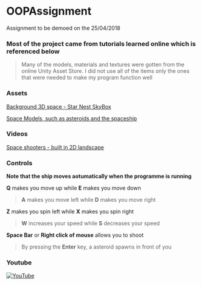 # OOPAssignment
Assignment to be demoed on the 25/04/2018

### Most of the project came from tutorials learned online which is referenced below
>Many of the models, materials and textures were gotten from the online Unity Asset Store. I did not use all of the items
>only the ones that were needed to make my program function well

### Assets
[Background 3D space - Star Nest SkyBox](https://assetstore.unity.com/packages/vfx/shaders/star-nest-skybox-63726)

[Space Models, such as asteroids and the spaceship](https://assetstore.unity.com/packages/essentials/tutorial-projects/space-shooter-tutorial-13866)

### Videos
[Space shooters - built in 2D landscape](https://unity3d.com/learn/tutorials/s/space-shooter-tutorial)

### Controls
**Note that the ship moves aotumatically when the programme is running**

**Q** makes you move up while **E** makes you move down
>**A** makes you move left while **D** makes you move right

**Z** makes you spin left while **X** makes you spin right
>**W** increases your speed while **S** decreases your speed

**Space Bar** or **Right click of mouse** allows you to shoot
>By pressing the **Enter** key, a asteroid spawns in front of you

### Youtube
[![YouTube](http://img.youtube.com/vi/Sfo_O9aujiI/0.jpg)](https://www.youtube.com/watch?v=Sfo_O9aujiI)